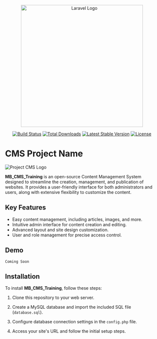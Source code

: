 <p align="center"><a href="https://laravel.com" target="_blank"><img src="https://raw.githubusercontent.com/laravel/art/master/logo-lockup/5%20SVG/2%20CMYK/1%20Full%20Color/laravel-logolockup-cmyk-red.svg" width="400" alt="Laravel Logo"></a></p>

<p align="center">
<a href="https://github.com/laravel/framework/actions"><img src="https://github.com/laravel/framework/workflows/tests/badge.svg" alt="Build Status"></a>
<a href="https://packagist.org/packages/laravel/framework"><img src="https://img.shields.io/packagist/dt/laravel/framework" alt="Total Downloads"></a>
<a href="https://packagist.org/packages/laravel/framework"><img src="https://img.shields.io/packagist/v/laravel/framework" alt="Latest Stable Version"></a>
<a href="https://packagist.org/packages/laravel/framework"><img src="https://img.shields.io/packagist/l/laravel/framework" alt="License"></a>
</p>

# CMS Project Name

![Project CMS Logo](logo_url.png)

**MB_CMS_Training** is an open-source Content Management System designed to streamline the creation, management, and publication of websites. It provides a user-friendly interface for both administrators and users, along with extensive flexibility to customize the content.

## Key Features

- Easy content management, including articles, images, and more.
- Intuitive admin interface for content creation and editing.
- Advanced layout and site design customization.
- User and role management for precise access control.

## Demo
    Coming Soon

## Installation

To install **MB_CMS_Training**, follow these steps:

1. Clone this repository to your web server.

2. Create a MySQL database and import the included SQL file (`database.sql`).

3. Configure database connection settings in the `config.php` file.

4. Access your site's URL and follow the initial setup steps.


